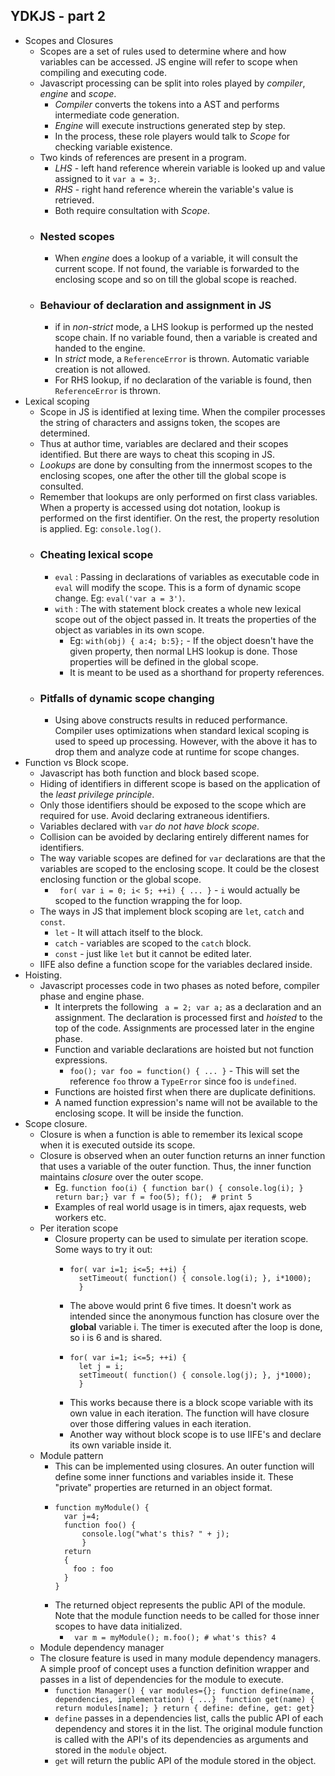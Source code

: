 ## YDKJS - part 2
* Scopes and Closures 
  * Scopes are a set of rules used to determine where and how variables can be accessed. JS engine will refer to scope when compiling and executing code.
  * Javascript processing can be split into roles played by *compiler*, *engine* and *scope*. 
    * *Compiler* converts the tokens into a AST and performs intermediate code generation.
    * *Engine* will execute instructions generated  step by step.
    * In the process, these role players would talk to *Scope* for checking variable existence.
  * Two kinds of references are present in a program.
    * *LHS* - left hand reference wherein variable is looked up and value assigned to it `var a = 3;`.
    * *RHS* - right hand reference wherein the variable's value is retrieved.
    * Both require consultation with *Scope*.
  * ### Nested scopes
    * When *engine* does a lookup of a variable, it will consult the current scope. If not found, the variable is forwarded to the enclosing scope and so on till the global scope is reached.
  * ### Behaviour of declaration and assignment in JS
    * if in *non-strict* mode, a  LHS lookup is performed up the nested scope chain. If no variable found, then a variable is created and handed to the engine.
    * In *strict* mode, a `ReferenceError` is thrown. Automatic variable creation is not allowed.
    * For RHS lookup, if no declaration of the variable is found, then `ReferenceError` is thrown.
* Lexical scoping
  * Scope in JS is identified at lexing time. When the compiler processes the string of characters and assigns token, the scopes are determined. 
  * Thus at author time, variables are declared and their scopes identified. But there are ways to cheat this scoping in JS.
  * *Lookups* are done by consulting from the innermost scopes to the enclosing scopes, one after the other till the global scope is consulted.
  * Remember that lookups are only performed on first class variables. When a property is accessed using dot notation, lookup is performed on the first identifier. On the rest, the property resolution is applied. Eg: `console.log()`.
  * ### Cheating lexical scope
     * `eval` : Passing in declarations of variables as executable code in `eval` will modify the scope. This is a form of dynamic scope change. Eg: `eval('var a = 3')`.
     * `with` : The with statement block creates a whole new lexical scope out of the object passed in. It treats the properties of the object as variables in its own scope.
       * Eg: `with(obj) { a:4; b:5};` - If the object doesn't have the given property, then normal LHS lookup is done. Those properties will be defined in the global scope.
       * It is meant to be used as a shorthand for property references.
  * ### Pitfalls of dynamic scope changing
    * Using above constructs results in  reduced performance. Compiler uses optimizations when standard lexical scoping is used to speed up processing. However, with the above it has to drop them and analyze code at runtime for scope changes. 
* Function vs Block scope.
  * Javascript has both function and block based scope.
  * Hiding of identifiers in different scope is based on the application of the *least privilege principle*.
  * Only those identifiers should be exposed to the scope which are required for use. Avoid declaring extraneous identifiers.
  * Variables declared with `var` *do not have block scope*.
  * Collision can be avoided by declaring entirely different names for identifiers.
  * The way variable scopes are defined for ` var ` declarations are that the variables are scoped to the enclosing scope. It could be the closest enclosing function or the global scope.
    * ` for( var i = 0; i< 5; ++i) { ... }` - `i` would actually be scoped to the function wrapping the for loop. 
  * The ways in JS that implement block scoping are `let`, `catch` and `const`. 
    * `let` - It will attach itself to the block.
    * `catch` - variables are scoped to the `catch` block.
    * `const` - just like `let` but it cannot be edited later.
  * IIFE also define a function scope for the variables declared inside.
* Hoisting.
  * Javascript processes code in two phases as noted before, compiler phase and engine phase.
    * It interprets the following ` a = 2; var a;` as a declaration and an assignment. The declaration is processed first and *hoisted* to the top of the code. Assignments are processed later in the engine phase.
    * Function and variable declarations are hoisted but not function expressions.
      * `foo(); var foo = function() { ... }` - This will set the reference `foo` throw a `TypeError` since foo is `undefined`.
    * Functions are hoisted first when there are duplicate definitions.
    * A named function expression's name will not be available to the enclosing scope. It will be inside the function.
* Scope closure.
  * Closure is when a function is able to remember its lexical scope when it is executed outside its scope.
  * Closure is observed when an outer function returns an inner function that uses a variable of the outer function. Thus, the inner function maintains *closure* over the outer scope.
    * Eg. `function foo(i) { function bar() { console.log(i); } return bar;} var f = foo(5); f();  # print 5`
    * Examples of real world usage is in timers, ajax requests, web workers etc.
  * Per iteration scope
    * Closure property can be used to simulate per iteration scope. Some ways to try it out:
      * ```
        for( var i=1; i<=5; ++i) {
          setTimeout( function() { console.log(i); }, i*1000);
          }
        ```
      * The above would print 6 five times. It doesn't work as intended since the anonymous function has closure over the **global** variable i. The timer is executed after the loop is done, so i is 6 and is shared.
      * ```
        for( var i=1; i<=5; ++i) {
          let j = i;
          setTimeout( function() { console.log(j); }, j*1000);
          }
        ```
      * This works because there is a block scope variable with its own value in each iteration. The function will have closure over those differing values in each iteration.
      * Another way without block scope is to use IIFE's and declare its own variable inside it.
   * Module pattern
     * This can be implemented using closures. An outer function will define some inner functions and variables inside it. These "private" properties are returned in an object format.
     * ```
       function myModule() {
         var j=4;
         function foo() {
             console.log("what's this? " + j);
             }
         return
         {
           foo : foo
         }
       }
       ```
     * The returned object represents the public API of the module. Note that the module function needs to be called for those inner scopes to have data initialized.
       * ` var m = myModule(); m.foo(); # what's this? 4`
  * Module dependency manager 
   * The closure feature is used in many module dependency managers. A simple proof of concept uses a function definition wrapper and passes in a list of dependencies for the module to execute.
     * `function Manager() { var modules={}; function define(name, dependencies, implementation) { ...}  function get(name) { return modules[name]; } return { define: define, get: get}`
     * `define` passes in a dependencies list, calls the public API of each dependency and stores it in the list. The original module function is called with the API's of its dependencies as arguments and stored in the `module` object.
     * `get` will return the public API of the module stored in the object.
  
  
  
 
